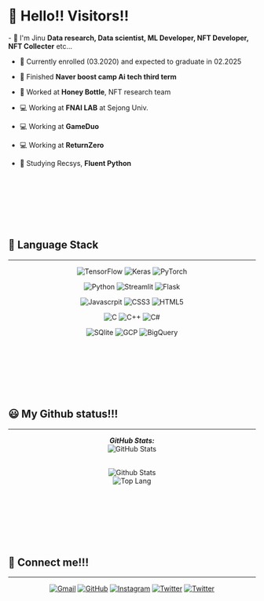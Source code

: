 <h1>👋 Hello!! Visitors!!</h1>
- 💖 I'm Jinu <b>Data research, Data scientist, ML Developer, NFT Developer, NFT Collecter</b> etc...

- 🏫 Currently enrolled (03.2020) and expected to graduate in 02.2025

- 🎉 Finished **Naver boost camp Ai tech third term**

- 🎯 Worked at **Honey Bottle**, NFT research team

- 💻 Working at **FNAI LAB** at Sejong Univ.
- 💻 Working at **GameDuo**
- 💻 Working at **ReturnZero**

- 📖 Studying Recsys, **Fluent Python**
  
<br></br>
<br></br>
<br></br>
<h2>🌈 Language Stack</h2>
<hr></hr>

<p align="center">
	<img alt="TensorFlow" src ="https://img.shields.io/badge/TensorFlow-000000.svg?&style=for-the-badge&logo=TensorFlow"/>
	<img alt="Keras" src ="https://img.shields.io/badge/Keras-000000.svg?&style=for-the-badge&logo=Keras"/>
	<img alt="PyTorch" src ="https://img.shields.io/badge/PyTorch-000000.svg?&style=for-the-badge&logo=PyTorch"/>
<p>	
	
<p align="center">
	<img alt="Python" src ="https://img.shields.io/badge/Python-000000.svg?&style=for-the-badge&logo=Python"/>
	<img alt="Streamlit" src ="https://img.shields.io/badge/Streamlit-000000.svg?&style=for-the-badge&logo=Streamlit"/>
	<img alt="Flask" src ="https://img.shields.io/badge/Flask-000000.svg?&style=for-the-badge&logo=Flask"/>
	
<p>
	
<p align="center">
	<img alt="Javascrpit" src ="https://img.shields.io/badge/JavaScript-000000.svg?&style=for-the-badge&logo=JavaScript"/>
	<img alt="CSS3" src ="https://img.shields.io/badge/CSS3-000000.svg?&style=for-the-badge&logo=CSS3"/>
	<img alt="HTML5" src ="https://img.shields.io/badge/HTML5-000000.svg?&style=for-the-badge&logo=HTML5"/>
	
<p>

	
<p align="center">
	<img alt="C" src ="https://img.shields.io/badge/C-000000.svg?&style=for-the-badge&logo=C"/>
	<img alt="C++" src ="https://img.shields.io/badge/C++-000000.svg?&style=for-the-badge&logo=Cplusplus"/>
	<img alt="C#" src ="https://img.shields.io/badge/C_Sharp-000000.svg?&style=for-the-badge&logo=C-Sharp"/>
<p>	
	
<p align="center">
	<img alt="SQlite" src ="https://img.shields.io/badge/SQlite-000000.svg?&style=for-the-badge&logo=SQlite"/>
	<img alt="GCP" src="https://img.shields.io/badge/Google%20Cloud-000000.svg?&style=for-the-badge&logo=Google%20Cloud&logoColor=white&labelColor=000000"/>
	<img alt="BigQuery" src="https://img.shields.io/badge/BigQuery-000000.svg?&style=for-the-badge&logo=Google%20Cloud&logoColor=white&labelColor=000000"/>
	
<p>
   
   
<br></br>
<br></br>
<br></br>
<h2>😃 My Github status!!!</h2>
<hr></hr>


<div>
<!--   <p align="center">
    <b><em>Now listening to:</em></b> <br/>
    <img src="https://spotify-github-profile.vercel.app/api/view?uid=Bhargavi-hash&cover_image=true&theme=novatorem" alt="Now Listenting to" />
  </p> -->
  
  <p align="center">
  <b><em>GitHub Stats:</em></b> <br/>
    <img src="https://github-readme-streak-stats.herokuapp.com/?user=Jinu-uu" alt="GitHub Stats" /> <br/><br/>
  
</div>

<div align="center">
	<img src ="https://github-readme-stats.vercel.app/api?username=Jinu-uu&show_icons=true&include_all_commits=true" alt ="Github Stats"/>
</div>

<div align="center">
	<img src="https://github-readme-stats.vercel.app/api/top-langs/?username=Jinu-uu&layout=compact" alt = "Top Lang"/>
</div>

<br></br>
<br></br>
<br></br>
<h2>🤝 Connect me!!!</h2>
<hr></hr>


<div align="center">
	<a href="mailto:kland2001@gmail.com"><img src="https://img.icons8.com/ios/50/000000/gmail.png" alt="Gmail"/></a>
	<a href="https://github.com/Jinu-uu"><img src="https://img.icons8.com/small/50/000000/github.png" alt="GitHub"/></a>
	<a href="https://instagram.com/jinu_uu__"><img src="https://img.icons8.com/small/50/000000/instagram.png" alt="Instagram"/></a>
	<a href="https://twitter.com/Chaosfire7"><img src="https://img.icons8.com/small/50/000000/twitter-circled.png" alt="Twitter"/></a>
	<a href="https://opensea.io/LilStar"><img src="https://img.icons8.com/small/50/000000/opensea.png" alt="Twitter"/></a>
</div>

